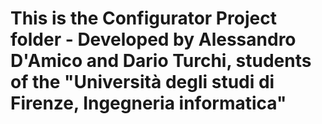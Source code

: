 # This is the Configurator Project folder - Developed by Alessandro D'Amico and Dario Turchi, students of the "Università degli studi di Firenze, Ingegneria informatica" 
